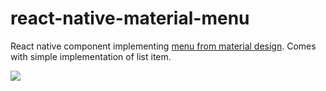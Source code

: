 # react-native-material-menu

React native component implementing [menu from material design](https://material.io/guidelines/components/menus.html). Comes  with simple implementation of list item.


<img src="https://media.giphy.com/media/3o7aD5aOoEQ8Wy10FW/giphy.gif" />
